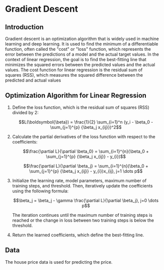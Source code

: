 # Gradient Descent
## Introduction
Gradient descent is an optimization algorithm that is widely used in machine learning and deep learning. It is used to find the minimum of a differentiable function, often called the "cost" or "loss" function, which represents the error between the predictions of a model and the actual target values.
In the context of linear regression, the goal is to find the best-fitting line that minimizes the squared errors between the predicted values and the actual values. The cost function for linear regression is the residual sum of squares (RSS), which measures the squared difference between the predicted and actual values
## Optimization Algorithm for Linear Regression  

1. Define the loss function, which is the residual sum of squares (RSS) divided by 2:

   $$L(\boldsymbol{\beta}) = \frac{1}{2} \sum_{i=1}^n (y_i - \beta_0 - \sum_{j=1}^{p} {\beta_j x_{ij}})^2$$

2. Calculate the partial derivatives of the loss function with respect to the coefficients:

   $$\frac{\partial L}{\partial \beta_0} = \sum_{i=1}^{n}(\beta_0 + \sum_{j=1}^{p} {\beta_j x_{ij}} - y_{i})$$
   
   $$\frac{\partial L}{\partial \beta_j} = \sum_{i=1}^{n}(\beta_0 + \sum_{j=1}^{p} {\beta_j x_{ij}} - y_{i})x_{ij},  j=1 \dots p$$

3. Initialize the learning rate, model parameters, maximum number of training steps, and threshold. Then, iteratively update the coefficients using the following formula:

   $$\beta_j = \beta_j - \gamma \frac{\partial L}{\partial \beta_j}, j=0 \dots p$$

   The iteration continues until the maximum number of training steps is reached or the change in loss between two training steps is below the threshold.

4. Return the learned coefficients, which define the best-fitting line.

## Data
The house price data is used for predicting the price.
